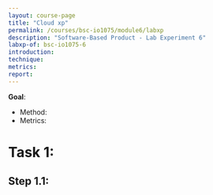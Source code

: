 ```yaml
---
layout: course-page
title: "Cloud xp"
permalink: /courses/bsc-io1075/module6/labxp
description: "Software-Based Product - Lab Experiment 6"
labxp-of: bsc-io1075-6
introduction:
technique:
metrics:
report:
---
```


**Goal**: 

* Method: 
* Metrics: 

# Task 1:

## Step 1.1:

